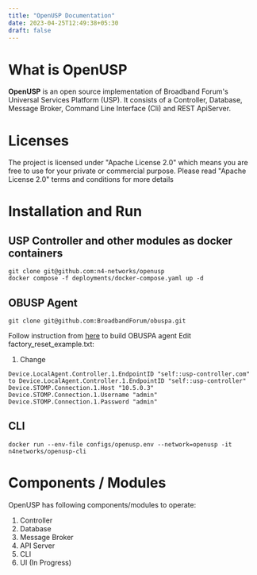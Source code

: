```yaml
---
title: "OpenUSP Documentation"
date: 2023-04-25T12:49:38+05:30
draft: false
---
```


# What is OpenUSP
**OpenUSP** is an open source implementation of Broadband Forum's Universal Services Platform (USP). It consists of a Controller, Database, Message Broker, Command Line Interface (Cli) and REST ApiServer.

# Licenses
The project is licensed under "Apache License 2.0" which means you are free to use for your private or commercial purpose. Please read "Apache License 2.0" terms and conditions for more details




# Installation and Run

## USP Controller and other modules as docker containers
```
git clone git@github.com:n4-networks/openusp
docker compose -f deployments/docker-compose.yaml up -d

```
## OBUSP Agent
```
git clone git@github.com:BroadbandForum/obuspa.git
```
Follow instruction from [here](https://github.com/BroadbandForum/obuspa/blob/master/QUICK_START_GUIDE.md) to build OBUSPA agent
Edit factory_reset_example.txt:
1. Change 
```
Device.LocalAgent.Controller.1.EndpointID "self::usp-controller.com" to Device.LocalAgent.Controller.1.EndpointID "self::usp-controller"
Device.STOMP.Connection.1.Host "10.5.0.3"
Device.STOMP.Connection.1.Username "admin"
Device.STOMP.Connection.1.Password "admin"
```
## CLI

```
docker run --env-file configs/openusp.env --network=openusp -it n4networks/openusp-cli

```

# Components / Modules
OpenUSP has following components/modules to operate:
1. Controller
2. Database
3. Message Broker
4. API Server
5. CLI
6. UI (In Progress)




